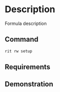 # Description

Formula description

## Command

```bash
rit rw setup
```

## Requirements

## Demonstration
